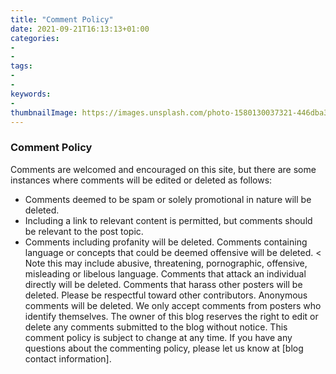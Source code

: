 ```yaml
---
title: "Comment Policy"
date: 2021-09-21T16:13:13+01:00
categories:
- 
- 
tags:
- 
- 
keywords:
- 
thumbnailImage: https://images.unsplash.com/photo-1580130037321-446dba3cacc2?ixid=MnwxMjA3fDB8MHxwaG90by1wYWdlfHx8fGVufDB8fHx8&ixlib=rb-1.2.1&auto=format&fit=crop&w=1326&q=80
---
```

### Comment Policy

Comments are welcomed and encouraged on this site, but there are some instances where comments will be edited or deleted as follows:

- Comments deemed to be spam or solely promotional in nature will be deleted. 
- Including a link to relevant content is permitted, but comments should be relevant to the post topic.
- Comments including profanity will be deleted.
Comments containing language or concepts that could be deemed offensive will be deleted. 
< Note this may include abusive, threatening, pornographic, offensive, misleading or libelous language.
Comments that attack an individual directly will be deleted.
Comments that harass other posters will be deleted. Please be respectful toward other contributors.
Anonymous comments will be deleted. We only accept comments from posters who identify themselves.
The owner of this blog reserves the right to edit or delete any comments submitted to the blog without notice. This comment policy is subject to change at any time. If you have any questions about the commenting policy, please let us know at [blog contact information].
